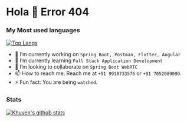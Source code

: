 # Hola 👋 Error 404

### My Most used languages

[![Top Langs](https://github-readme-stats.vercel.app/api/top-langs/?username=roodymike)](https://github.com/anuraghazra/github-readme-stats)

- 🔭 I’m currently working on `Spring Boot, Postman, Flutter, Angular`
- 🌱 I’m currently learning `Full Stack Application Development`
- 👯 I’m looking to collaborate on `Spring Boot WebRTC`
- 📫 How to reach me: Reach me at `+91 9918733576` or `+91 7052089090`.
- ⚡ Fun fact: You are being `watched`.

### Stats

[![Khuyen's github stats](https://github-readme-stats.vercel.app/api?username=roodymike&count_private=true&show_icons=true&theme=radical&hide_rank=false)](https://github.com/anuraghazra/github-readme-stats)
